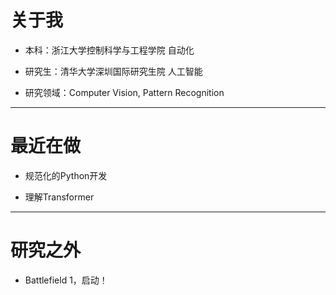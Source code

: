 # 关于我

- 本科：浙江大学控制科学与工程学院  自动化
  
- 研究生：清华大学深圳国际研究生院  人工智能
  
- 研究领域：Computer Vision, Pattern Recognition

---

# 最近在做

- 规范化的Python开发
  
- 理解Transformer

---

# 研究之外

- Battlefield 1，启动！